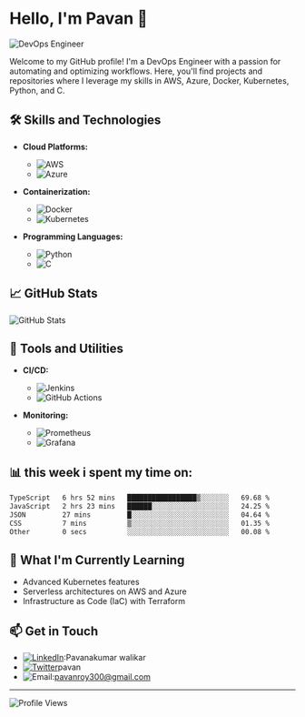 # Hello, I'm Pavan 👋

![DevOps Engineer](https://example.com/your-image-url.jpg)

Welcome to my GitHub profile! I'm a DevOps Engineer with a passion for automating and optimizing workflows. Here, you'll find projects and repositories where I leverage my skills in AWS, Azure, Docker, Kubernetes, Python, and C.

## 🛠️ Skills and Technologies

- **Cloud Platforms:**
  - ![AWS](https://img.shields.io/badge/AWS-232F3E?style=for-the-badge&logo=amazon-aws)
  - ![Azure](https://img.shields.io/badge/Azure-0078D4?style=for-the-badge&logo=microsoft-azure)

- **Containerization:**
  - ![Docker](https://img.shields.io/badge/Docker-2496ED?style=for-the-badge&logo=docker)
  - ![Kubernetes](https://img.shields.io/badge/Kubernetes-326CE5?style=for-the-badge&logo=kubernetes)

- **Programming Languages:**
  - ![Python](https://img.shields.io/badge/Python-3776AB?style=for-the-badge&logo=python)
  - ![C](https://img.shields.io/badge/C-A8B9CC?style=for-the-badge&logo=c)

## 📈 GitHub Stats

![GitHub Stats](https://github-readme-stats.vercel.app/api?username=your-github-username&show_icons=true&theme=radical)



## 🔧 Tools and Utilities

- **CI/CD:**
  - ![Jenkins](https://img.shields.io/badge/Jenkins-D24939?style=for-the-badge&logo=jenkins)
  - ![GitHub Actions](https://img.shields.io/badge/GitHub_Actions-2088FF?style=for-the-badge&logo=github-actions)
  
- **Monitoring:**
  - ![Prometheus](https://img.shields.io/badge/Prometheus-E6522C?style=for-the-badge&logo=prometheus)
  - ![Grafana](https://img.shields.io/badge/Grafana-F46800?style=for-the-badge&logo=grafana)
## 📊 **this week i spent my time on:**
<!--START_SECTION:waka-->

```txt
TypeScript   6 hrs 52 mins   █████████████████▒░░░░░░░   69.68 %
JavaScript   2 hrs 23 mins   ██████░░░░░░░░░░░░░░░░░░░   24.25 %
JSON         27 mins         █░░░░░░░░░░░░░░░░░░░░░░░░   04.64 %
CSS          7 mins          ▒░░░░░░░░░░░░░░░░░░░░░░░░   01.35 %
Other        0 secs          ░░░░░░░░░░░░░░░░░░░░░░░░░   00.08 %
```

<!--END_SECTION:waka-->

## 🌱 What I'm Currently Learning

- Advanced Kubernetes features
- Serverless architectures on AWS and Azure
- Infrastructure as Code (IaC) with Terraform

## 📫 Get in Touch

- [![LinkedIn](https://img.shields.io/badge/LinkedIn-0A66C2?style=for-the-badge&logo=linkedin)](https://www.linkedin.com/in/your-linkedin-profile):Pavanakumar walikar
- [![Twitter](https://img.shields.io/badge/Twitter-1DA1F2?style=for-the-badge&logo=twitter)](https://twitter.com/your-twitter-handle)pavan
- ![Email](https://img.shields.io/badge/Email-D14836?style=for-the-badge&logo=gmail):pavanroy300@gmail.com

---

![Profile Views](https://komarev.com/ghpvc/?username=your-github-username&color=brightgreen)
